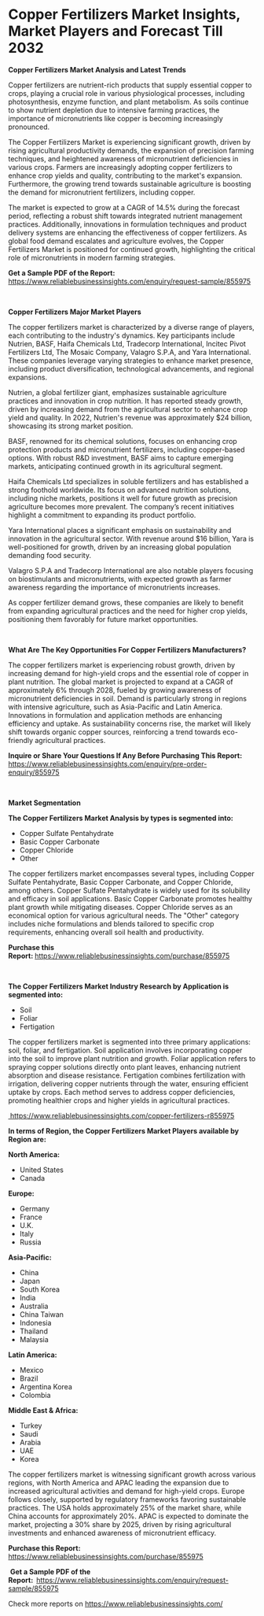 <p><h1>Copper Fertilizers Market Insights, Market Players and Forecast Till 2032</h1></p><p><strong>Copper Fertilizers Market Analysis and Latest Trends</strong></p>
<p><p>Copper fertilizers are nutrient-rich products that supply essential copper to crops, playing a crucial role in various physiological processes, including photosynthesis, enzyme function, and plant metabolism. As soils continue to show nutrient depletion due to intensive farming practices, the importance of micronutrients like copper is becoming increasingly pronounced.</p><p>The Copper Fertilizers Market is experiencing significant growth, driven by rising agricultural productivity demands, the expansion of precision farming techniques, and heightened awareness of micronutrient deficiencies in various crops. Farmers are increasingly adopting copper fertilizers to enhance crop yields and quality, contributing to the market's expansion. Furthermore, the growing trend towards sustainable agriculture is boosting the demand for micronutrient fertilizers, including copper.</p><p>The market is expected to grow at a CAGR of 14.5% during the forecast period, reflecting a robust shift towards integrated nutrient management practices. Additionally, innovations in formulation techniques and product delivery systems are enhancing the effectiveness of copper fertilizers. As global food demand escalates and agriculture evolves, the Copper Fertilizers Market is positioned for continued growth, highlighting the critical role of micronutrients in modern farming strategies.</p></p>
<p><strong>Get a Sample PDF of the Report:&nbsp;</strong> <a href="https://www.reliablebusinessinsights.com/enquiry/request-sample/855975?utm_campaign=3352&utm_medium=2&utm_source=Github&utm_content=ia&utm_term=01042025&utm_id=copper-fertilizers">https://www.reliablebusinessinsights.com/enquiry/request-sample/855975</a></p>
<p>&nbsp;</p>
<p><strong>Copper Fertilizers Major Market Players</strong></p>
<p><p>The copper fertilizers market is characterized by a diverse range of players, each contributing to the industry's dynamics. Key participants include Nutrien, BASF, Haifa Chemicals Ltd, Tradecorp International, Incitec Pivot Fertilizers Ltd, The Mosaic Company, Valagro S.P.A, and Yara International. These companies leverage varying strategies to enhance market presence, including product diversification, technological advancements, and regional expansions.</p><p>Nutrien, a global fertilizer giant, emphasizes sustainable agriculture practices and innovation in crop nutrition. It has reported steady growth, driven by increasing demand from the agricultural sector to enhance crop yield and quality. In 2022, Nutrien's revenue was approximately $24 billion, showcasing its strong market position.</p><p>BASF, renowned for its chemical solutions, focuses on enhancing crop protection products and micronutrient fertilizers, including copper-based options. With robust R&D investment, BASF aims to capture emerging markets, anticipating continued growth in its agricultural segment.</p><p>Haifa Chemicals Ltd specializes in soluble fertilizers and has established a strong foothold worldwide. Its focus on advanced nutrition solutions, including niche markets, positions it well for future growth as precision agriculture becomes more prevalent. The company’s recent initiatives highlight a commitment to expanding its product portfolio.</p><p>Yara International places a significant emphasis on sustainability and innovation in the agricultural sector. With revenue around $16 billion, Yara is well-positioned for growth, driven by an increasing global population demanding food security.</p><p>Valagro S.P.A and Tradecorp International are also notable players focusing on biostimulants and micronutrients, with expected growth as farmer awareness regarding the importance of micronutrients increases.</p><p>As copper fertilizer demand grows, these companies are likely to benefit from expanding agricultural practices and the need for higher crop yields, positioning them favorably for future market opportunities.</p></p>
<p>&nbsp;</p>
<p><strong>What Are The Key Opportunities For Copper Fertilizers Manufacturers?</strong></p>
<p><p>The copper fertilizers market is experiencing robust growth, driven by increasing demand for high-yield crops and the essential role of copper in plant nutrition. The global market is projected to expand at a CAGR of approximately 6% through 2028, fueled by growing awareness of micronutrient deficiencies in soil. Demand is particularly strong in regions with intensive agriculture, such as Asia-Pacific and Latin America. Innovations in formulation and application methods are enhancing efficiency and uptake. As sustainability concerns rise, the market will likely shift towards organic copper sources, reinforcing a trend towards eco-friendly agricultural practices.</p></p>
<p><strong>Inquire or Share Your Questions If Any Before Purchasing This Report:</strong> <a href="https://www.reliablebusinessinsights.com/enquiry/pre-order-enquiry/855975?utm_campaign=3352&utm_medium=2&utm_source=Github&utm_content=ia&utm_term=01042025&utm_id=copper-fertilizers">https://www.reliablebusinessinsights.com/enquiry/pre-order-enquiry/855975</a></p>
<p>&nbsp;</p>
<p><strong>Market Segmentation</strong></p>
<p><strong>The Copper Fertilizers Market Analysis by types is segmented into:</strong></p>
<p><ul><li>Copper Sulfate Pentahydrate</li><li>Basic Copper Carbonate</li><li>Copper Chloride</li><li>Other</li></ul></p>
<p><p>The copper fertilizers market encompasses several types, including Copper Sulfate Pentahydrate, Basic Copper Carbonate, and Copper Chloride, among others. Copper Sulfate Pentahydrate is widely used for its solubility and efficacy in soil applications. Basic Copper Carbonate promotes healthy plant growth while mitigating diseases. Copper Chloride serves as an economical option for various agricultural needs. The "Other" category includes niche formulations and blends tailored to specific crop requirements, enhancing overall soil health and productivity.</p></p>
<p><strong>Purchase this Report:&nbsp;</strong><a href="https://www.reliablebusinessinsights.com/purchase/855975?utm_campaign=3352&utm_medium=2&utm_source=Github&utm_content=ia&utm_term=01042025&utm_id=copper-fertilizers">https://www.reliablebusinessinsights.com/purchase/855975</a></p>
<p>&nbsp;</p>
<p><strong>The Copper Fertilizers Market Industry Research by Application is segmented into:</strong></p>
<p><ul><li>Soil</li><li>Foliar</li><li>Fertigation</li></ul></p>
<p><p>The copper fertilizers market is segmented into three primary applications: soil, foliar, and fertigation. Soil application involves incorporating copper into the soil to improve plant nutrition and growth. Foliar application refers to spraying copper solutions directly onto plant leaves, enhancing nutrient absorption and disease resistance. Fertigation combines fertilization with irrigation, delivering copper nutrients through the water, ensuring efficient uptake by crops. Each method serves to address copper deficiencies, promoting healthier crops and higher yields in agricultural practices.</p></p>
<p><a href="https://www.reliablebusinessinsights.com/copper-fertilizers-r855975?utm_campaign=3352&utm_medium=2&utm_source=Github&utm_content=ia&utm_term=01042025&utm_id=copper-fertilizers">&nbsp;https://www.reliablebusinessinsights.com/copper-fertilizers-r855975</a></p>
<p><strong>In terms of Region, the Copper Fertilizers Market Players available by Region are:</strong></p>
<p>
    <p> <strong> North America: </strong>
        <ul>
            <li>United States</li>
            <li>Canada</li>
        </ul>
        </p> 
    <p> <strong> Europe: </strong>
        <ul>
            <li>Germany</li>
            <li>France</li>
            <li>U.K.</li>
            <li>Italy</li>
            <li>Russia</li>
        </ul>
        </p> 
    <p> <strong> Asia-Pacific: </strong>
        <ul>
            <li>China</li>
            <li>Japan</li>
            <li>South Korea</li>
            <li>India</li>
            <li>Australia</li>
            <li>China Taiwan</li>
            <li>Indonesia</li>
            <li>Thailand</li>
            <li>Malaysia</li>
        </ul>
        </p> 
    <p> <strong> Latin America: </strong>
        <ul>
            <li>Mexico</li>
            <li>Brazil</li>
            <li>Argentina Korea</li>
            <li>Colombia</li>
        </ul>
        </p> 
    <p> <strong> Middle East & Africa: </strong>
        <ul>
            <li>Turkey</li>
            <li>Saudi</li>
            <li>Arabia</li>
            <li>UAE</li>
            <li>Korea</li>
        </ul>
    </p>
    </p>
<p><p>The copper fertilizers market is witnessing significant growth across various regions, with North America and APAC leading the expansion due to increased agricultural activities and demand for high-yield crops. Europe follows closely, supported by regulatory frameworks favoring sustainable practices. The USA holds approximately 25% of the market share, while China accounts for approximately 20%. APAC is expected to dominate the market, projecting a 30% share by 2025, driven by rising agricultural investments and enhanced awareness of micronutrient efficacy.</p></p>
<p><strong>Purchase this Report: </strong><a href="https://www.reliablebusinessinsights.com/purchase/855975?utm_campaign=3352&utm_medium=2&utm_source=Github&utm_content=ia&utm_term=01042025&utm_id=copper-fertilizers">https://www.reliablebusinessinsights.com/purchase/855975</a></p>
<p>&nbsp;<strong>Get a Sample PDF of the Report:&nbsp;&nbsp;</strong><a href="https://www.reliablebusinessinsights.com/enquiry/request-sample/855975?utm_campaign=3352&utm_medium=2&utm_source=Github&utm_content=ia&utm_term=01042025&utm_id=copper-fertilizers">https://www.reliablebusinessinsights.com/enquiry/request-sample/855975</a></p>
<p><strong></strong></p>
<p>Check more reports on <a href="https://www.reliablebusinessinsights.com/?utm_campaign=3352&utm_medium=2&utm_source=Github&utm_content=ia&utm_term=01042025&utm_id=copper-fertilizers">https://www.reliablebusinessinsights.com/</a></p>